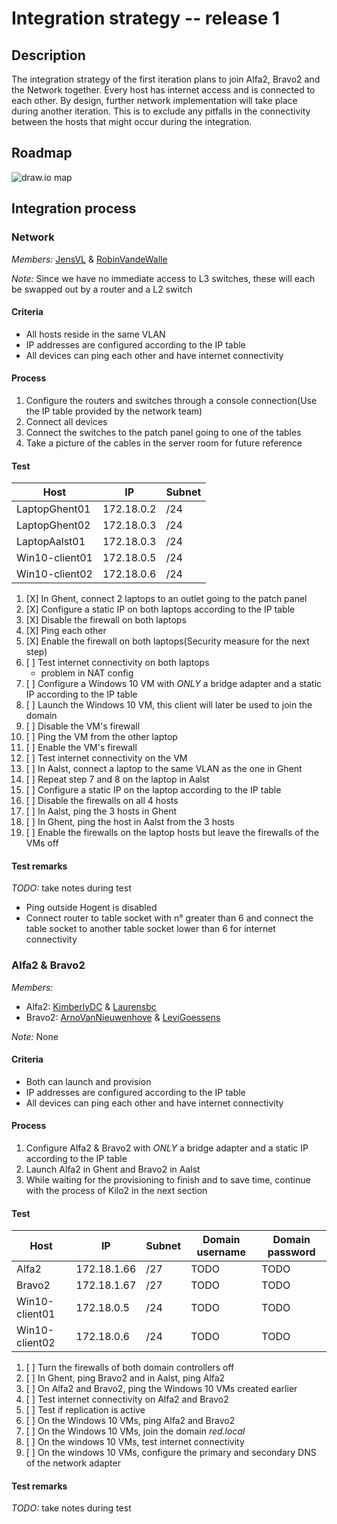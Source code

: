 # Integration strategy -- release 1

## Description

The integration strategy of the first iteration plans to join Alfa2, Bravo2 and the Network together.
Every host has internet access and is connected to each other.
By design, further network implementation will take place during another iteration.
This is to exclude any pitfalls in the connectivity between the hosts that might occur during the integration.


## Roadmap

![draw.io map](/Critical_path.png)


## Integration process

### Network

*Members:* [JensVL](https://github.com/JensVL) & [RobinVandeWalle](https://github.com/RobinVandeWalle)

*Note:* Since we have no immediate access to L3 switches, these will each be swapped out by a router and a L2 switch

#### Criteria

* All hosts reside in the same VLAN
* IP addresses are configured according to the IP table
* All devices can ping each other and have internet connectivity

#### Process

1. Configure the routers and switches through a console connection(Use the IP table provided by the network team)
2. Connect all devices
3. Connect the switches to the patch panel going to one of the tables
4. Take a picture of the cables in the server room for future reference

#### Test

| Host           | IP         | Subnet |
|----------------|------------|--------|
| LaptopGhent01  | 172.18.0.2 | /24    |
| LaptopGhent02  | 172.18.0.3 | /24    |
| LaptopAalst01  | 172.18.0.3 | /24    |
| Win10-client01 | 172.18.0.5 | /24    |
| Win10-client02 | 172.18.0.6 | /24    |

1. [X] In Ghent, connect 2 laptops to an outlet going to the patch panel
2. [X] Configure a static IP on both laptops according to the IP table
3. [X] Disable the firewall on both laptops
4. [X] Ping each other
5. [X] Enable the firewall on both laptops(Security measure for the next step)
6. [ ] Test internet connectivity on both laptops
    * problem in NAT config
7. [ ] Configure a Windows 10 VM with *ONLY* a bridge adapter and a static IP according to the IP table
8. [ ] Launch the Windows 10 VM, this client will later be used to join the domain
9. [ ] Disable the VM's firewall
10. [ ] Ping the VM from the other laptop
11. [ ] Enable the VM's firewall
12. [ ] Test internet connectivity on the VM
13. [ ] In Aalst, connect a laptop to the same VLAN as the one in Ghent
14. [ ] Repeat step 7 and 8 on the laptop in Aalst
15. [ ] Configure a static IP on the laptop according to the IP table
16. [ ] Disable the firewalls on all 4 hosts
17. [ ] In Aalst, ping the 3 hosts in Ghent
18. [ ] In Ghent, ping the host in Aalst from the 3 hosts
19. [ ] Enable the firewalls on the laptop hosts but leave the firewalls of the VMs off

#### Test remarks

*TODO:* take notes during test

* Ping outside Hogent is disabled
* Connect router to table socket with n° greater than 6 and connect the table socket 
to another table socket lower than 6 for internet connectivity


### Alfa2 & Bravo2

*Members:* 
* Alfa2: [KimberlyDC](https://github.com/KimberlyDC) & [Laurensbc](https://github.com/Laurensbc) 
* Bravo2: [ArnoVanNieuwenhove](https://github.com/ArnoVanNieuwenhove) & [LeviGoessens](https://github.com/LeviGoessens)

*Note:* None

#### Criteria

* Both can launch and provision
* IP addresses are configured according to the IP table
* All devices can ping each other and have internet connectivity

#### Process

1. Configure Alfa2 & Bravo2 with *ONLY* a bridge adapter and a static IP according to the IP table
2. Launch Alfa2 in Ghent and Bravo2 in Aalst
3. While waiting for the provisioning to finish and to save time, continue with the process of Kilo2 in the next section

#### Test

| Host           | IP          | Subnet | Domain username | Domain password |
|----------------|-------------|--------|-----------------|-----------------|
| Alfa2          | 172.18.1.66 | /27    | TODO            | TODO            |
| Bravo2         | 172.18.1.67 | /27    | TODO            | TODO            |
| Win10-client01 | 172.18.0.5  | /24    | TODO            | TODO            |
| Win10-client02 | 172.18.0.6  | /24    | TODO            | TODO            |

1. [ ] Turn the firewalls of both domain controllers off
2. [ ] In Ghent, ping Bravo2 and in Aalst, ping Alfa2
3. [ ] On Alfa2 and Bravo2, ping the Windows 10 VMs created earlier
4. [ ] Test internet connectivity on Alfa2 and Bravo2
5. [ ] Test if replication is active
6. [ ] On the Windows 10 VMs, ping Alfa2 and Bravo2
7. [ ] On the Windows 10 VMs, join the domain _red.local_
8. [ ] On the windows 10 VMs, test internet connectivity
9. [ ] On the windows 10 VMs, configure the primary and secondary DNS of the network adapter

#### Test remarks

*TODO:* take notes during test

